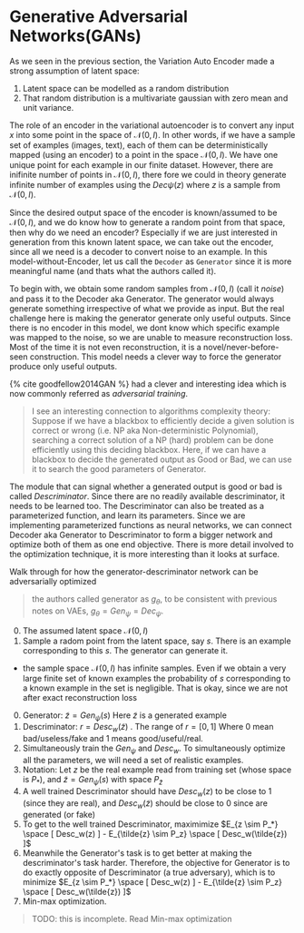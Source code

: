 # Generative Adversarial Networks(GANs)

As we seen in the previous section, the Variation Auto Encoder made a strong assumption of latent space:
1. Latent space can be modelled as a random distribution
2. That random distribution is a multivariate gaussian with zero mean and unit variance.

The role of an encoder in the variational autoencoder is to convert any input $x$ into some point in the space of $\mathcal{N}(0, I)$. In other words, if we have a sample set of examples (images, text), each of them can be deterministically mapped (using an encoder) to a point in the space $\mathcal{N}(0, I)$.
We have one unique point for each example in our finite dataset.
However, there are inifinite number of points in $\mathcal{N}(0, I)$, there fore we could in theory generate infinite number of examples using the $Dec\psi(z)$ where $z$ is a sample from $\mathcal{N}(0, I)$.

Since the desired output space of the encoder is known/assumed to be $\mathcal{N}(0, I)$, and we do know how to generate a random point from that space, then why do we need an encoder? Especially if we are just interested in generation from this known latent space, we can take out the encoder, since all we need is a decoder to convert noise to an example.
In this model-without-Encoder, let us call the `Decoder` as `Generator` since it is more meaningful name (and thats what the authors called it).

To begin with, we obtain some random samples from $\mathcal{N}(0,I)$ (call it $noise$) and pass it to the Decoder aka Generator. The generator would always generate something irrespective of what we provide as input. But the real challenge here is making the generator generate only useful outputs. Since there is no encoder in this model, we dont know which specific example was mapped to the noise, so we are unable to measure reconstruction loss. Most of the time it is not even reconstruction, it is a novel/never-before-seen construction. This model needs a clever way to force the generator produce only useful outputs.

{% cite goodfellow2014GAN %} had a clever and interesting idea which is now commonly referred as *adversarial training*.  

> I see an interesting connection to algorithms complexity theory: Suppose if we have a blackbox to efficiently decide a given solution is correct or wrong (i.e. NP aka Non-deterministic Polynomial), searching a correct solution of a NP (hard) problem can be done efficiently using this deciding blackbox. Here, if we can have a blackbox to decide the generated output as Good or Bad, we can use it to search the good parameters of Generator.

The module that can signal whether a generated output is good or bad is called *Descriminator*. Since there are no readily available descriminator, it needs to be learned too. The Descriminator can also be treated as a parameterized function, and learn its parameters.
Since we are implementing parameterized functions as neural networks, we can connect Decoder aka Generator to Descriminator to form a bigger network and optimize both of them as one end objective. There is more detail involved to the optimization technique, it is more interesting than it looks at surface.


Walk through for how the generator-descriminator network can be adversarially optimized
> the authors called generator as $g_\theta$, to be consistent with previous notes on VAEs, $g_\theta = Gen_\psi = Dec_\psi$.

0. The assumed latent space $\mathcal{N}(0, I)$
0. Sample a radom point from the latent space, say $s$. There is an example  corresponding to this $s$. The generator can generate it.
  + the sample space $\mathcal{N}(0, I)$ has infinite samples. Even if we obtain a very large finite set of known examples the probability of $s$ corresponding to a known example in the set is negligible. That is okay, since we are not after exact reconstruction loss
0. Generator: $\tilde{z} = Gen_\psi(s)$ Here $\tilde{z}$ is a generated example
0. Descriminator:  $r=Desc_w(\tilde{z})$ . The range of $r=[0, 1]$ Where 0 mean bad/useless/fake and 1 means good/useful/real.
0. Simultaneously train the $Gen_\psi$ and $Desc_w$. To simultaneously optimize all the parameters, we will need a set of realistic examples.
0. Notation: Let $z$ be the real example read from training set (whose space is $P_*$), and $\tilde{z}= Gen_\psi(s)$  with space $P_{\tilde{z}}$
0. A well trained Descriminator should have $Desc_w(z)$ to be close to 1 (since they are real), and $Desc_w(\tilde{z})$ should be close to $0$ since are generated (or fake)
0. To get to the well trained Descriminator, maximimize $E_{z \sim P_*} \space [ Desc_w(z) ] - E_{\tilde{z} \sim P_z} \space [ Desc_w(\tilde{z}) ]$
0. Meanwhile the Generator's task is to get better at making the descriminator's task harder. Therefore, the objective for Generator is to do exactly opposite of Descriminator (a true adversary), which is to minimize $E_{z \sim P_*} \space [ Desc_w(z) ] - E_{\tilde{z} \sim P_z} \space [ Desc_w(\tilde{z}) ]$
0. Min-max optimization.

> TODO: this is incomplete. Read Min-max optimization
